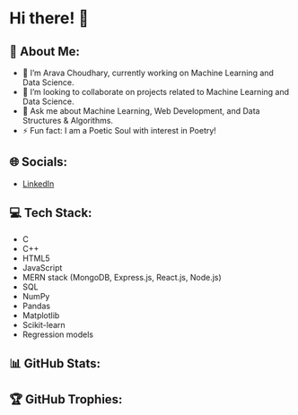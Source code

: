 # Hi there! 👋

## 💫 About Me:
- 🔭 I’m Arava Choudhary, currently working on Machine Learning and Data Science.
- 👯 I’m looking to collaborate on projects related to Machine Learning and Data Science.
- 💬 Ask me about Machine Learning, Web Development, and Data Structures & Algorithms.
- ⚡ Fun fact: I am a Poetic Soul with interest in Poetry!

## 🌐 Socials:
- [LinkedIn](https://www.linkedin.com/in/arava-choudhary-9a8a61263/)

## 💻 Tech Stack:
- C
- C++
- HTML5
- JavaScript
- MERN stack (MongoDB, Express.js, React.js, Node.js)
- SQL
- NumPy
- Pandas
- Matplotlib
- Scikit-learn
- Regression models

## 📊 GitHub Stats:
<!-- Add your GitHub stats here -->

## 🏆 GitHub Trophies:
<!-- Add your GitHub trophies here -->
